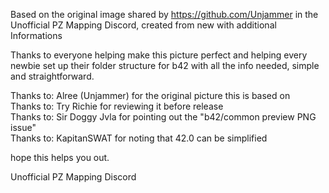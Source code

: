 Based on the original image shared by https://github.com/Unjammer in the Unofficial PZ Mapping Discord, created from new with additional Informations


Thanks to everyone helping make this picture perfect and helping every newbie set up their folder structure for b42 with all the info needed, simple and straightforward.

Thanks to: Alree (Unjammer) for the original picture this is based on  
Thanks to: Try Richie for reviewing it before release  
Thanks to: Sir Doggy Jvla for pointing out the "b42/common preview PNG issue"  
Thanks to: KapitanSWAT for noting that 42.0 can be simplified  

hope this helps you out.

Unofficial PZ Mapping Discord
